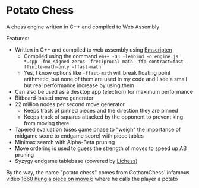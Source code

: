 # Potato Chess

A chess engine written in C++ and compiled to Web Assembly

Features:
 * Written in C++ and compiled to web assembly using [Emscripten](https://github.com/emscripten-core/emscripten)
   * Compiled using the command `em++ -O3 -lembind -o engine.js *.cpp -fno-signed-zeros -freciprocal-math -ffp-contract=fast -ffinite-math-only -ffast-math`
   * Yes, I know options like `-ffast-math` will break floating point arithmetic, but none of them are used in my code and I see a small but real performance increase by using them
 * Can also be used as a desktop app (electron) for maximum performance
 * Bitboard-based move generator
 * 22 million nodes per second move generator
   * Keeps track of pinned pieces and the direction they are pinned
   * Keeps track of squares attacked by the opponent to prevent king from moving there
 * Tapered evaluation (uses game phase to "weigh" the importance of midgame score to endgame score) with piece tables
 * Minimax search with Alpha-Beta pruning
 * Move ordering is used to guess the strength of moves to speed up AB pruning
 * Syzygy endgame tablebase (powered by [Lichess](https://github.com/lichess-org/lila-tablebase))

By the way, the name "potato chess" comes from GothamChess' infamous video [1660 hung a piece on move 6](https://www.youtube.com/watch?v=7MRNWxCuIrI) where he calls the player a potato